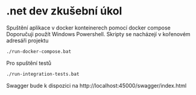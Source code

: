 # .net dev zkušební úkol

Spuštění aplikace v docker konteinerech pomocí docker compose
Doporučuji použít Windows Powershell. Skripty se nacházejí v kořenovém adresáři projektu
```sh
./run-docker-compose.bat
```
Pro spuštění testů
```sh
./run-integration-tests.bat
```

Swagger bude k dispozici na http://localhost:45000/swagger/index.html
